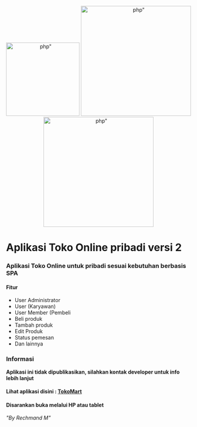 <p align="center"><a href="https://tokomart.id" target="_blank"><img src="https://miro.medium.com/v2/resize:fit:900/1*OrjCKmou1jT4It5so5gvOA.jpeg" width="200" alt=php"></a>
  <a href="https://tokomart.id" target="_blank"><img src="https://repository-images.githubusercontent.com/362925811/f08ba083-939e-4f67-a3d0-bf4ae9b51acb" width="300" alt=php"></a>
  <a href="https://tokomart.id" target="_blank"><img src="https://rechmand.id/assets/ico/project/tokomart2.jpg" width="300" alt=php"></a></p>
  
# Aplikasi Toko Online pribadi versi 2
### Aplikasi Toko Online untuk pribadi sesuai kebutuhan berbasis SPA
#### Fitur
- User Administrator
- User (Karyawan)
- User Member (Pembeli
- Beli produk
- Tambah produk
- Edit Produk
- Status pemesan
- Dan lainnya

### Informasi
**Aplikasi ini tidak dipublikasikan, silahkan kontak developer untuk info lebih lanjut**
  
#### Lihat aplikasi disini : [TokoMart](https://tokomart.id)
#### Disarankan buka melalui HP atau tablet

*"By Rechmand M"*



